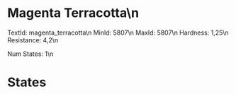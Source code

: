 # Magenta Terracotta\n
TextId: magenta_terracotta\n
MinId: 5807\n
MaxId: 5807\n
Hardness: 1,25\n
Resistance: 4,2\n

Num States: 1\n
# States
```

```